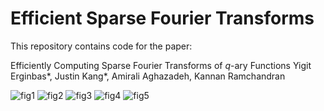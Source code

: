 # Efficient Sparse Fourier Transforms

This repository contains code for the paper:

Efficiently Computing Sparse Fourier Transforms of $q$-ary Functions Yigit Erginbas*, Justin Kang*, Amirali Aghazadeh, Kannan Ramchandran



![fig1](complexity-vs-n-lasso-1.png)
![fig2](complexity-vs-n-qspright-1.png)
![fig3](complexity-vs-n-rna-1.png)
![fig4](complexity-vs-n-runtime-1.png)
![fig5](nmse-vs-n-snr-1.png)
